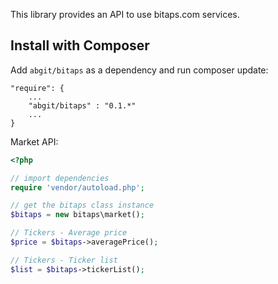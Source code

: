 
This library provides an API to use bitaps.com services.

Install with Composer
------------
Add `abgit/bitaps` as a dependency and run composer update:

```
"require": {
    ...
    "abgit/bitaps" : "0.1.*"
    ...
}
```


Market API:

```php
<?php

// import dependencies
require 'vendor/autoload.php';

// get the bitaps class instance
$bitaps = new bitaps\market();

// Tickers - Average price
$price = $bitaps->averagePrice();

// Tickers - Ticker list
$list = $bitaps->tickerList(); 
```

